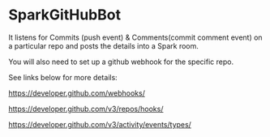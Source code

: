 # SparkGitHubBot
It listens for Commits (push event) &amp; Comments(commit comment event) on a particular repo and posts the details into a Spark room.

You will also need to set up a github webhook for the specific repo.

See links below for more details:

https://developer.github.com/webhooks/

https://developer.github.com/v3/repos/hooks/

https://developer.github.com/v3/activity/events/types/
